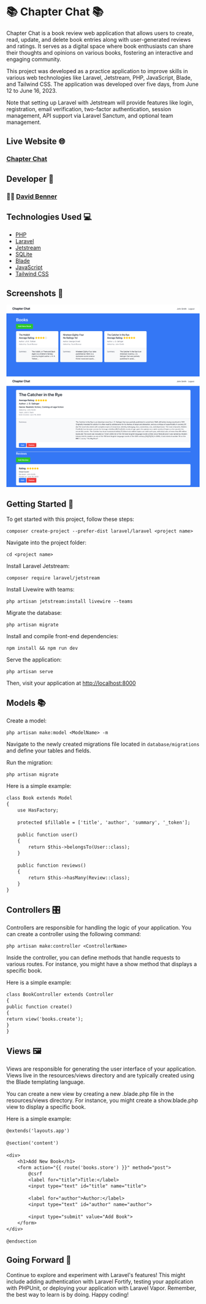 # 📚 Chapter Chat 📚

Chapter Chat is a book review web application that allows users to create, read, update, and delete book entries along with user-generated reviews and ratings. It serves as a digital space where book enthusiasts can share their thoughts and opinions on various books, fostering an interactive and engaging community.

This project was developed as a practice application to improve skills in various web technologies like Laravel, Jetstream, PHP, JavaScript, Blade, and Tailwind CSS. The application was developed over five days, from June 12 to June 16, 2023.

Note that setting up Laravel with Jetstream will provide features like login, registration, email verification, two-factor authentication, session management, API support via Laravel Sanctum, and optional team management.

## Live Website 🌐

### [Chapter Chat](https://yy6ch72tjzlggo2633s7cqez7i0utocc.lambda-url.us-east-2.on.aws/)

## Developer 🤝

### 🧑‍💻 [David Benner](https://github.com/davebenner14)

## Technologies Used 💻

-   [PHP](https://www.php.net/)
-   [Laravel](https://laravel.com/)
-   [Jetstream](https://jetstream.laravel.com/)
-   [SQLite](https://www.sqlite.org/index.html)
-   [Blade](https://laravel.com/docs/8.x/blade)
-   [JavaScript](https://developer.mozilla.org/en-US/docs/Web/JavaScript)
-   [Tailwind CSS](https://tailwindcss.com/)

## Screenshots 📸

![Screenshot 1](Screenshots/Screenshot1.png)
![Screenshot 2](Screenshots/Screenshot2.png)

## Getting Started 🚀

To get started with this project, follow these steps:

```
composer create-project --prefer-dist laravel/laravel <project name>
```

Navigate into the project folder:

```
cd <project name>
```

Install Laravel Jetstream:

```
composer require laravel/jetstream
```

Install Livewire with teams:

```
php artisan jetstream:install livewire --teams
```

Migrate the database:

```
php artisan migrate
```

Install and compile front-end dependencies:

```
npm install && npm run dev
```

Serve the application:

```
php artisan serve
```

Then, visit your application at [http://localhost:8000](http://localhost:8000)

## Models 📚

Create a model:

```
php artisan make:model <ModelName> -m
```

Navigate to the newly created migrations file located in `database/migrations` and define your tables and fields.

Run the migration:

```
php artisan migrate
```

Here is a simple example:

```
class Book extends Model
{
    use HasFactory;

    protected $fillable = ['title', 'author', 'summary', '_token'];

    public function user()
    {
        return $this->belongsTo(User::class);
    }

    public function reviews()
    {
        return $this->hasMany(Review::class);
    }
}
```

## Controllers 🎛️

Controllers are responsible for handling the logic of your application. You can create a controller using the following command:

```
php artisan make:controller <ControllerName>
```

Inside the controller, you can define methods that handle requests to various routes. For instance, you might have a show method that displays a specific book.

Here is a simple example:

```
class BookController extends Controller
{
public function create()
{
return view('books.create');
}
}
```

## Views 🖼️

Views are responsible for generating the user interface of your application. Views live in the resources/views directory and are typically created using the Blade templating language.

You can create a new view by creating a new .blade.php file in the resources/views directory. For instance, you might create a show.blade.php view to display a specific book.

Here is a simple example:

```
@extends('layouts.app')

@section('content')

<div>
    <h1>Add New Book</h1>
    <form action="{{ route('books.store') }}" method="post">
        @csrf
        <label for="title">Title:</label>
        <input type="text" id="title" name="title">

        <label for="author">Author:</label>
        <input type="text" id="author" name="author">

        <input type="submit" value="Add Book">
    </form>
</div>

@endsection

```

## Going Forward 🚀

Continue to explore and experiment with Laravel's features! This might include adding authentication with Laravel Fortify, testing your application with PHPUnit, or deploying your application with Laravel Vapor. Remember, the best way to learn is by doing. Happy coding!
